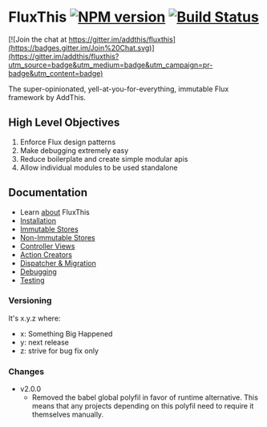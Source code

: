 # FluxThis [![NPM version](http://img.shields.io/npm/v/fluxthis.svg)](https://www.npmjs.com/package/fluxthis) [![Build Status](https://travis-ci.org/addthis/fluxthis.svg?branch=master)](https://travis-ci.org/addthis/fluxthis) 

[![Join the chat at https://gitter.im/addthis/fluxthis](https://badges.gitter.im/Join%20Chat.svg)](https://gitter.im/addthis/fluxthis?utm_source=badge&utm_medium=badge&utm_campaign=pr-badge&utm_content=badge)


The super-opinionated, yell-at-you-for-everything, immutable Flux framework by
AddThis.

## High Level Objectives

1. Enforce Flux design patterns
2. Make debugging extremely easy
3. Reduce boilerplate and create simple modular apis
4. Allow individual modules to be used standalone

## Documentation

* Learn [about](http://fluxthis.io/#/docs/about) FluxThis
* [Installation](http://fluxthis.io/#/docs/installation)
* [Immutable Stores](http://fluxthis.io/#/docs/immutable-stores)
* [Non-Immutable Stores](http://fluxthis.io/#/docs/oo-stores)
* [Controller Views](http://fluxthis.io/#/docs/controller-views)
* [Action Creators](http://fluxthis.io/#/docs/action-creators)
* [Dispatcher & Migration](http://fluxthis.io/#/docs/dispatcher)
* [Debugging](http://fluxthis.io/#/docs/debugging)
* [Testing](http://fluxthis.io/#/docs/testing)

### Versioning

It's x.y.z where:

 * x: Something Big Happened
 * y: next release
 * z: strive for bug fix only

### Changes
 * v2.0.0
    - Removed the babel global polyfil in favor of runtime alternative. This means that any projects depending on this polyfil need to require it themselves manually.
